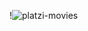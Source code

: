 !![platzi-movies](https://user-images.githubusercontent.com/67749566/193975244-0fbb23d6-c422-471c-a754-812783de60d1.png)
